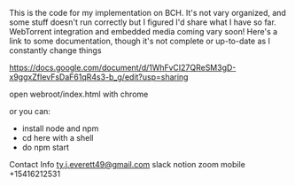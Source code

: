 This is the code for my implementation on BCH.
It's not vary organized, and some stuff doesn't run correctly
but I figured I'd share what I have so far. WebTorrent integration
and embedded media coming vary soon!
Here's a link to some documentation, though it's not complete or
up-to-date as I constantly change things

https://docs.google.com/document/d/1WhFvCI27QReSM3gD-x9ggxZfIevFsDaF61qR4s3-b_g/edit?usp=sharing

open webroot/index.html with chrome

or you can:
- install node and npm
- cd here with a shell
- do npm start

Contact Info
ty.j.everett49@gmail.com
slack
notion
zoom
mobile +15416212531